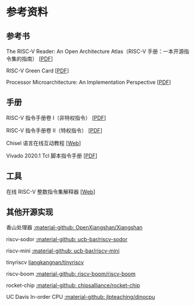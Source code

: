 # 参考资料

## 参考书

The RISC-V Reader: An Open Architecture Atlas（RISC-V 手册：一本开源指令集的指南） [[PDF](http://riscvbook.com/chinese/RISC-V-Reader-Chinese-v2p1.pdf)]

RISC-V Green Card [[PDF](http://riscvbook.com/greencard-20181213.pdf)]

Processor Microarchitecture: An Implementation Perspective [[PDF](https://cseweb.ucsd.edu/classes/fa14/cse240A-a/pdf/04/Gonzalez_Processor_Microarchitecture_2010_Claypool.pdf)]

## 手册

RISC-V 指令手册卷 I（非特权指令） [[PDF](https://github.com/riscv/riscv-isa-manual/releases/download/Ratified-IMAFDQC/riscv-spec-20191213.pdf)]

RISC-V 指令手册卷 II（特权指令） [[PDF](https://github.com/riscv/riscv-isa-manual/releases/download/Priv-v1.12/riscv-privileged-20211203.pdf)]

Chisel 语言在线互动教程 [[Web](https://mybinder.org/v2/gh/freechipsproject/chisel-bootcamp/master)]

Vivado 2020.1 Tcl 脚本指令手册 [[PDF](https://www.xilinx.com/support/documentation/sw_manuals/xilinx2020_1/ug835-vivado-tcl-commands.pdf)]

## 工具

在线 RISC-V 整数指令集解释器 [[Web](https://www.cs.cornell.edu/courses/cs3410/2019sp/riscv/interpreter/)]


## 其他开源实现

香山处理器 [:material-github: OpenXiangshan/Xiangshan](https://github.com/OpenXiangshan/Xiangshan)

riscv-sodor [:material-github: ucb-bar/riscv-sodor](https://github.com/ucb-bar/riscv-sodor)

riscv-mini [:material-github: ucb-bar/riscv-mini](https://github.com/ucb-bar/riscv-mini)

tinyriscv [liangkangnan/tinyriscv](https://gitee.com/liangkangnan/tinyriscv)

riscv-boom [:material-github: riscv-boom/riscv-boom](https://github.com/riscv-boom/riscv-boom)

rocket-chip [:material-github: chipsalliance/rocket-chip](https://github.com/chipsalliance/rocket-chip)

UC Davis In-order CPU [:material-github: jlpteaching/dinocpu](https://github.com/jlpteaching/dinocpu)